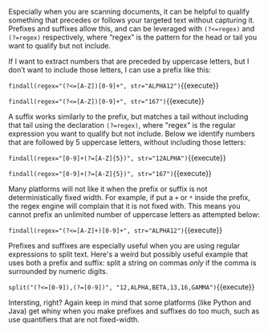 Especially when you are scanning documents, it can be helpful to qualify something that precedes or follows your targeted text without capturing it. Prefixes and suffixes allow this, and can be leveraged with `(?<=regex)` and `(?=regex)` respectively, where “regex” is the pattern for the head or tail you want to qualify but not include.

If I want to extract numbers that are preceded by uppercase letters, but I don’t want to include those letters, I can use a prefix like this:

`findall(regex="(?<=[A-Z])[0-9]+", str="ALPHA12")`{{execute}}

`findall(regex="(?<=[A-Z])[0-9]+", str="167")`{{execute}}

A suffix works similarly to the prefix, but matches a tail without including that tail using the declaration `(?=regex)`, where "regex" is the regular expression you want to qualify but not include. Below we identify numbers that are followed by 5 uppercase letters, without including those letters: 

`findall(regex="[0-9]+(?=[A-Z]{5})", str="12ALPHA")`{{execute}}

`findall(regex="[0-9]+(?=[A-Z]{5})", str="167")`{{execute}}

Many platforms will not like it when the prefix or suffix is not deterministically fixed width. For example, if put a `+` or `*` inside the prefix, the regex engine will complain that it is not fixed with. This means you cannot prefix an unlimited number of uppercase letters as attempted below: 

`findall(regex="(?<=[A-Z]+)[0-9]+", str="ALPHA12")`{{execute}}

Prefixes and suffixes are especially useful when you are using regular expressions to split text. Here's a weird but possibly useful example that uses both a prefix and suffix: split a string on commas _only_ if the comma is surrounded by numeric digits. 

`split("(?<=[0-9]),(?=[0-9])", "12,ALPHA,BETA,13,16,GAMMA")`{{execute}}

Intersting, right? Again keep in mind that some platforms (like Python and Java) get whiny when you make prefixes and suffixes do too much, such as use quantifiers that are not fixed-width. 